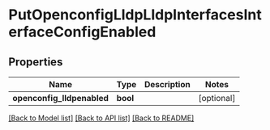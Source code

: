 # PutOpenconfigLldpLldpInterfacesInterfaceConfigEnabled

## Properties
Name | Type | Description | Notes
------------ | ------------- | ------------- | -------------
**openconfig_lldpenabled** | **bool** |  | [optional] 

[[Back to Model list]](../README.md#documentation-for-models) [[Back to API list]](../README.md#documentation-for-api-endpoints) [[Back to README]](../README.md)


